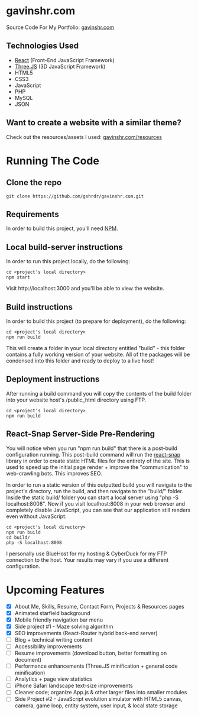 # gavinshr.com
Source Code For My Portfolio: [gavinshr.com](https://gavinshr.com)  

## Technologies Used
- [React](https://reactjs.org) (Front-End JavaScript Framework)
- [Three.JS](https://github.com/mrdoob/three.js/) (3D JavaScript Framework)
- HTML5
- CSS3
- JavaScript
- PHP
- MySQL
- JSON

## Want to create a website with a similar theme?
Check out the resources/assets I used: [gavinshr.com/resources](https://gavinshr.com/resources)

# Running The Code

## Clone the repo
`git clone https://github.com/gshrdr/gavinshr.com.git`

## Requirements
In order to build this project, you'll need [NPM](https://www.npmjs.com).

## Local build-server instructions
In order to run this project locally, do the following:

```
cd <project's local directory>
npm start
```

Visit http://localhost:3000 and you'll be able to view the website.

## Build instructions
In order to build this project (to prepare for deployment), do the following:

```
cd <project's local directory>
npm run build
```

This will create a folder in your local directory entitled "build" - this folder contains a fully working version of your website.
All of the packages will be condensed into this folder and ready to deploy to a live host!

## Deployment instructions
After running a build command you will copy the contents of the build folder into your website host's /public_html directory using FTP.

```
cd <project's local directory>
npm run build
```

## React-Snap Server-Side Pre-Rendering
You will notice when you run "npm run build" that there is a post-build configuration running. This post-build command will run the [react-snap](https://github.com/stereobooster/react-snap) library in order to create static HTML files for the entirety of the site. This is used to speed up the initial page render + improve the "communication" to web-crawling bots. This improves SEO.

In order to run a static version of this outputted build you will navigate to the project's directory, run the build, and then navigate to the "build/" folder. Inside the static build/ folder you can start a local server using "php -S localhost:8008". Now if you visit localhost:8008 in your web browser and completely disable JavaScript, you can see that our application still renders even without JavaScript. 

```
cd <project's local directory>
npm run build
cd build/
php -S localhost:8008
```

I personally use BlueHost for my hosting & CyberDuck for my FTP connection to the host. Your results may vary if you use a different configuration.

# Upcoming Features

- [x] About Me, Skills, Resume, Contact Form, Projects & Resources pages
- [x] Animated starfield background
- [x] Mobile friendly navigation bar menu
- [x] Side project #1 - Maze solving algorithm   
- [x] SEO improvements (React-Router hybrid back-end server)
- [ ] Blog + technical writing content
- [ ] Accessibility improvements
- [ ] Resume improvements (download button, better formatting on document)
- [ ] Performance enhancements (Three.JS minification + general code minification)
- [ ] Analytics + page view statistics
- [ ] iPhone Safari landscape text-size improvements
- [ ] Cleaner code; organize App.js & other larger files into smaller modules
- [ ] Side Project #2 - JavaScript evolution simulator with HTML5 canvas, camera, game loop, entity system, user input, & local state storage
